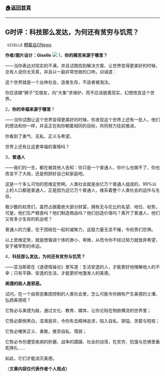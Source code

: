 ###  [:house:返回首頁](https://github.com/ourhimalayas/txt)
---


## G时评：科技那么发达，为何还有贫穷与饥荒？
` GISELLE` [轉載自GNews](https://gnews.org/zh-hans/1589048/)

**作者/图片设计：Giselle**
![](https://assets.gnews.org/wp-content/uploads/2021/10/70.png)
1，**你的痛苦来源于哪里？**

——当你表达对现实的不满，并且试图找到解决方案、让世界变得更美好的时候，总有人说你太天真，并且以一副非常世故的口吻，训诫道：

这个世界就是一个丛林社会，适者生存，不适者被淘汰。

你应该跟“狮子”交朋友，向“大象”求保护，而不应该脱离现实，幻想改变这个世界。

2，**你的幸福来源于哪里**？

——当你试图让这个世界变得更美好的时候，你发现这个世界上还有一批人，他们的想法和你一样，并且正在和你朝着相同的目标，共同努力往前推进。

你看到了勇气、无私、正义与希望。

世界上还有比这更幸福的事情吗？

3，**普通人**

——我们的一生，都在被其他人告知：你只是一个普通人，你什么也做不了，你也改变不了大局，还是照顾好自己和家庭吧。

这是一个多么可怕的思维定势啊。人类社会就是由亿万个普通人组成的，99%以上的人口都是普通人，正是因为这亿万个普通人，维系着整个人类社会的运作与生存。

极少数的权贵们，虽然占据着绝大部分财富，拥有无与伦比的名望、地位、权势，可是，他们生产粮食吗？他们制造商品吗？他们创造价值吗？离开了普通人，他们又有多少生存的机会呢？

普通人的力量，在于团结在一起的凝聚力，这股力量无坚不摧，令权贵们恐惧。

以上思维定势，就是想强调个体的渺小、卑微，从而令你不经过努力就放弃希望，安于被宰割的命运。

4，**科技那么发达，为何还有贫穷与饥荒？**

——亚当斯密在《道德情操论》里写道：生活安逸的人，才能更好地理解他人的不幸；只有平静、安逸的生活，才能更好地激发人的美德。

**美德的敌人是邪恶。**

试问，在一个由邪恶集团控制的人类社会里，怎么可能令你拥有产生美德的土壤、弘扬美德呢？

它势必与美德为敌，通过文化、教育、媒体，让你沦陷在物欲横流的世界里；

它势必颠倒黑白，混淆是非，令你失去精神追求，陷入自私、狭隘、贪婪与短视；

它势必嘲笑正义、勇敢，推崇自私、懦弱；

它势必令你遭受疾病的折磨、战争的蹂躏、社会的动荡，在贫穷、饥饿与恐惧里垂死挣扎……

如此，它们才能消灭美德。

（**文章内容仅代表作者个人观点）**

